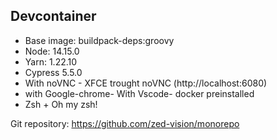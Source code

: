 ## Devcontainer

- Base image: buildpack-deps:groovy
- Node: 14.15.0
- Yarn: 1.22.10
- Cypress 5.5.0
- With noVNC - XFCE trought noVNC (http://localhost:6080)
- with Google-chrome- With Vscode- docker preinstalled
- Zsh + Oh my zsh!

Git repository: https://github.com/zed-vision/monorepo
